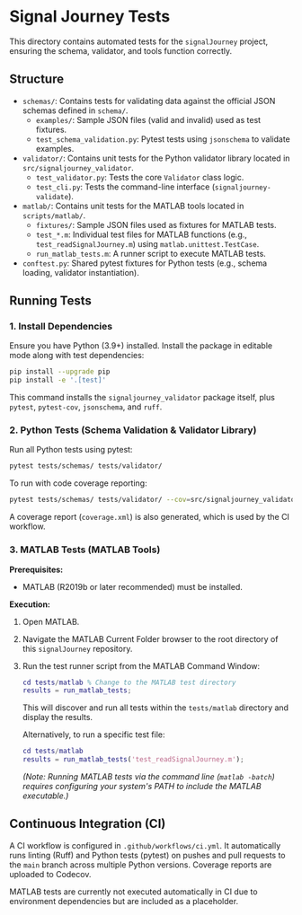 # Signal Journey Tests

This directory contains automated tests for the `signalJourney` project, ensuring the schema, validator, and tools function correctly.

## Structure

- `schemas/`: Contains tests for validating data against the official JSON schemas defined in `schema/`.
    - `examples/`: Sample JSON files (valid and invalid) used as test fixtures.
    - `test_schema_validation.py`: Pytest tests using `jsonschema` to validate examples.
- `validator/`: Contains unit tests for the Python validator library located in `src/signaljourney_validator`.
    - `test_validator.py`: Tests the core `Validator` class logic.
    - `test_cli.py`: Tests the command-line interface (`signaljourney-validate`).
- `matlab/`: Contains unit tests for the MATLAB tools located in `scripts/matlab/`.
    - `fixtures/`: Sample JSON files used as fixtures for MATLAB tests.
    - `test_*.m`: Individual test files for MATLAB functions (e.g., `test_readSignalJourney.m`) using `matlab.unittest.TestCase`.
    - `run_matlab_tests.m`: A runner script to execute MATLAB tests.
- `conftest.py`: Shared pytest fixtures for Python tests (e.g., schema loading, validator instantiation).

## Running Tests

### 1. Install Dependencies

Ensure you have Python (3.9+) installed. Install the package in editable mode along with test dependencies:

```bash
pip install --upgrade pip
pip install -e '.[test]'
```

This command installs the `signaljourney_validator` package itself, plus `pytest`, `pytest-cov`, `jsonschema`, and `ruff`.

### 2. Python Tests (Schema Validation & Validator Library)

Run all Python tests using pytest:

```bash
pytest tests/schemas/ tests/validator/
```

To run with code coverage reporting:

```bash
pytest tests/schemas/ tests/validator/ --cov=src/signaljourney_validator --cov-report term-missing
```

A coverage report (`coverage.xml`) is also generated, which is used by the CI workflow.

### 3. MATLAB Tests (MATLAB Tools)

**Prerequisites:**
- MATLAB (R2019b or later recommended) must be installed.

**Execution:**
1.  Open MATLAB.
2.  Navigate the MATLAB Current Folder browser to the root directory of this `signalJourney` repository.
3.  Run the test runner script from the MATLAB Command Window:

    ```matlab
    cd tests/matlab % Change to the MATLAB test directory
    results = run_matlab_tests;
    ```
    This will discover and run all tests within the `tests/matlab` directory and display the results.

    Alternatively, to run a specific test file:
    ```matlab
    cd tests/matlab
    results = run_matlab_tests('test_readSignalJourney.m');
    ```

    *(Note: Running MATLAB tests via the command line (`matlab -batch`) requires configuring your system's PATH to include the MATLAB executable.)*

## Continuous Integration (CI)

A CI workflow is configured in `.github/workflows/ci.yml`. It automatically runs linting (Ruff) and Python tests (pytest) on pushes and pull requests to the `main` branch across multiple Python versions. Coverage reports are uploaded to Codecov.

MATLAB tests are currently not executed automatically in CI due to environment dependencies but are included as a placeholder. 